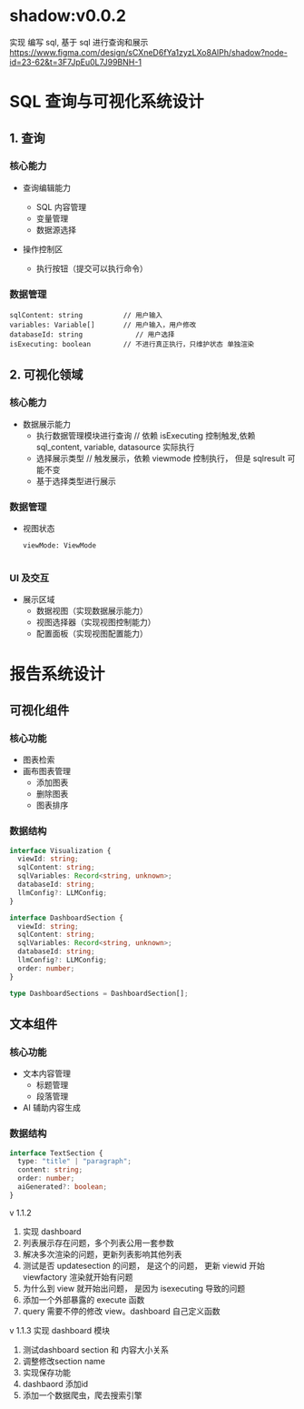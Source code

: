 # shadow:v0.0.2

实现 编写 sql, 基于 sql 进行查询和展示
https://www.figma.com/design/sCXneD6fYa1zyzLXo8AlPh/shadow?node-id=23-62&t=3F7JpEu0L7J99BNH-1

# SQL 查询与可视化系统设计

## 1. 查询

### 核心能力

- 查询编辑能力

  - SQL 内容管理
  - 变量管理
  - 数据源选择

- 操作控制区
  - 执行按钮（提交可以执行命令）

### 数据管理

```
sqlContent: string          // 用户输入
variables: Variable[]       // 用户输入，用户修改
databaseId: string             // 用户选择
isExecuting: boolean        // 不进行真正执行，只维护状态 单独渲染
```

## 2. 可视化领域

### 核心能力

- 数据展示能力
  - 执行数据管理模块进行查询 // 依赖 isExecuting 控制触发,依赖 sql_content, variable, datasource 实际执行
  - 选择展示类型 // 触发展示，依赖 viewmode 控制执行， 但是 sqlresult 可能不变
  - 基于选择类型进行展示

### 数据管理

- 视图状态

  ```
  viewMode: ViewMode


  ```

### UI 及交互

- 展示区域
  - 数据视图（实现数据展示能力）
  - 视图选择器（实现视图控制能力）
  - 配置面板（实现视图配置能力）

# 报告系统设计

## 可视化组件

### 核心功能

- 图表检索
- 画布图表管理
  - 添加图表
  - 删除图表
  - 图表排序

### 数据结构

```typescript
interface Visualization {
  viewId: string;
  sqlContent: string;
  sqlVariables: Record<string, unknown>;
  databaseId: string;
  llmConfig?: LLMConfig;
}

interface DashboardSection {
  viewId: string;
  sqlContent: string;
  sqlVariables: Record<string, unknown>;
  databaseId: string;
  llmConfig?: LLMConfig;
  order: number;
}

type DashboardSections = DashboardSection[];
```

## 文本组件

### 核心功能

- 文本内容管理
  - 标题管理
  - 段落管理
- AI 辅助内容生成

### 数据结构

```typescript
interface TextSection {
  type: "title" | "paragraph";
  content: string;
  order: number;
  aiGenerated?: boolean;
}
```

v 1.1.2

1. 实现 dashboard
2. 列表展示存在问题，多个列表公用一套参数
3. 解决多次渲染的问题，更新列表影响其他列表
4. 测试是否 updatesection 的问题， 是这个的问题， 更新 viewid 开始 viewfactory 渲染就开始有问题
5. 为什么到 view 就开始出问题， 是因为 isexecuting 导致的问题
6. 添加一个外部暴露的 execute 函数
7. query 需要不停的修改 view。dashboard 自己定义函数


v 1.1.3  实现 dashboard 模块
1. 测试dashboard section 和 内容大小关系 
2. 调整修改section name
3. 实现保存功能
4. dashbaord 添加id
5. 添加一个数据爬虫，爬去搜索引擎